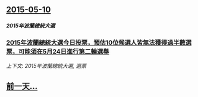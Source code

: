 ## [2015-05-10](/news/2015/05/10/index.md)

##### 2015年波蘭總統大選
### [2015年波蘭總統大選今日投票，預估10位候選人皆無法獲得過半數選票，可能須在5月24日進行第二輪選舉](/news/2015/05/10/2015年波蘭總統大選今日投票-預估10位候選人皆無法獲得過半數選票-可能須在5月24日進行第二輪選舉.md)
_上下文: 2015年波蘭總統大選, 選票_

## [前一天...](/news/2015/05/9/index.md)

